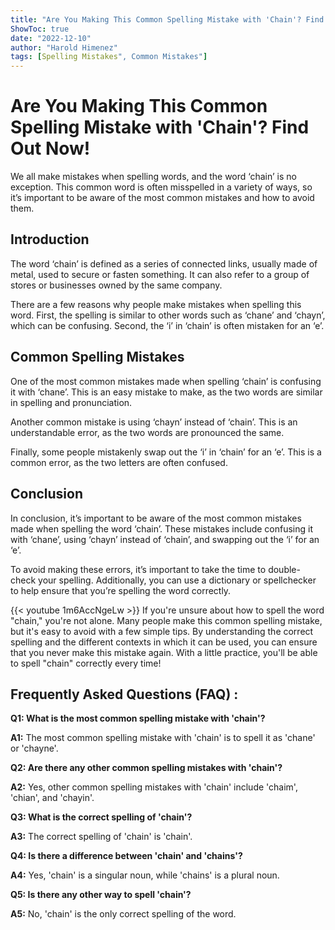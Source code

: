 ```yaml
---
title: "Are You Making This Common Spelling Mistake with 'Chain'? Find Out Now!"
ShowToc: true 
date: "2022-12-10"
author: "Harold Himenez" 
tags: [Spelling Mistakes", Common Mistakes"]
---
```

# Are You Making This Common Spelling Mistake with 'Chain'? Find Out Now! 

We all make mistakes when spelling words, and the word ‘chain’ is no exception. This common word is often misspelled in a variety of ways, so it’s important to be aware of the most common mistakes and how to avoid them. 

## Introduction 

The word ‘chain’ is defined as a series of connected links, usually made of metal, used to secure or fasten something. It can also refer to a group of stores or businesses owned by the same company. 

There are a few reasons why people make mistakes when spelling this word. First, the spelling is similar to other words such as ‘chane’ and ‘chayn’, which can be confusing. Second, the ‘i’ in ‘chain’ is often mistaken for an ‘e’. 

## Common Spelling Mistakes 

One of the most common mistakes made when spelling ‘chain’ is confusing it with ‘chane’. This is an easy mistake to make, as the two words are similar in spelling and pronunciation. 

Another common mistake is using ‘chayn’ instead of ‘chain’. This is an understandable error, as the two words are pronounced the same. 

Finally, some people mistakenly swap out the ‘i’ in ‘chain’ for an ‘e’. This is a common error, as the two letters are often confused. 

## Conclusion 

In conclusion, it’s important to be aware of the most common mistakes made when spelling the word ‘chain’. These mistakes include confusing it with ‘chane’, using ‘chayn’ instead of ‘chain’, and swapping out the ‘i’ for an ‘e’. 

To avoid making these errors, it’s important to take the time to double-check your spelling. Additionally, you can use a dictionary or spellchecker to help ensure that you’re spelling the word correctly.

{{< youtube 1m6AccNgeLw >}} 
If you're unsure about how to spell the word "chain," you're not alone. Many people make this common spelling mistake, but it's easy to avoid with a few simple tips. By understanding the correct spelling and the different contexts in which it can be used, you can ensure that you never make this mistake again. With a little practice, you'll be able to spell "chain" correctly every time!

## Frequently Asked Questions (FAQ) :
**Q1: What is the most common spelling mistake with 'chain'?**

**A1:** The most common spelling mistake with 'chain' is to spell it as 'chane' or 'chayne'. 

**Q2: Are there any other common spelling mistakes with 'chain'?**

**A2:** Yes, other common spelling mistakes with 'chain' include 'chaim', 'chian', and 'chayin'. 

**Q3: What is the correct spelling of 'chain'?**

**A3:** The correct spelling of 'chain' is 'chain'. 

**Q4: Is there a difference between 'chain' and 'chains'?**

**A4:** Yes, 'chain' is a singular noun, while 'chains' is a plural noun. 

**Q5: Is there any other way to spell 'chain'?**

**A5:** No, 'chain' is the only correct spelling of the word.





